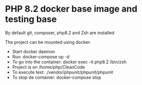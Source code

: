 # PHP 8.2 docker base image and testing base

By default git, composer, php8.2 and Zsh are installed

The project can be mounted using docker:
 - Start docker daemon
 - Run: docker-compose up -d
 - To go into the container: docker exec -it php8.2 /bin/zsh
 - Project is on /home/php/CleanCode
 - To execute test: ./vendor/phpunit/phpunit/phpunit
 - To stop de container: docker-compose stop

